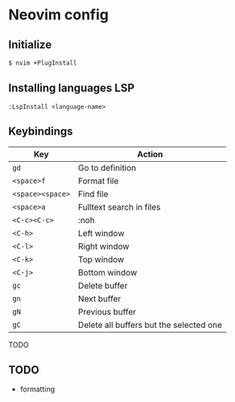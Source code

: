 # Neovim config

## Initialize

```bash
$ nvim +PlugInstall
```

## Installing languages LSP

```
:LspInstall <language-name>
```

## Keybindings

| Key               | Action                                  |
|-------------------|-----------------------------------------|
| `gd`              | Go to definition                        |
| `<space>f`        | Format file                             |
| `<space><space>`  | Find file                               |
| `<space>a`        | Fulltext search in files                |
| `<C-c><C-c>`      | :noh                                    |
| `<C-h>`           | Left window                             |
| `<C-l>`           | Right window                            |
| `<C-k>`           | Top window                              |
| `<C-j>`           | Bottom window                           |
| `gc`              | Delete buffer                           |
| `gn`              | Next buffer                             |
| `gN`              | Previous buffer                         |
| `gC`              | Delete all buffers but the selected one |

TODO

## TODO

 - formatting
